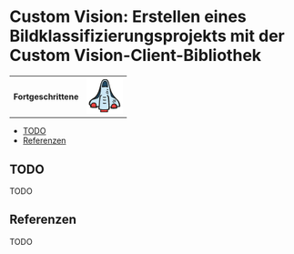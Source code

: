 # Custom Vision: Erstellen eines Bildklassifizierungsprojekts mit der Custom Vision-Client-Bibliothek

|              |                                  |
| ------------ | -------------------------------- |
| **Fortgeschrittene** | ![Fortgeschrittene](../../images/intermediate.png) |

- [TODO](#todo)
- [Referenzen](#referenzen)

## TODO

TODO

## Referenzen

TODO
